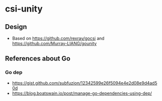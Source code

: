 # csi-unity

## Design
* Based on https://github.com/rexray/gocsi and https://github.com/Murray-LIANG/gounity

## References about Go
### Go dep
* https://gist.github.com/subfuzion/12342599e26f5094e4e2d08e9d4ad50d
* https://blog.boatswain.io/post/manage-go-dependencies-using-dep/
